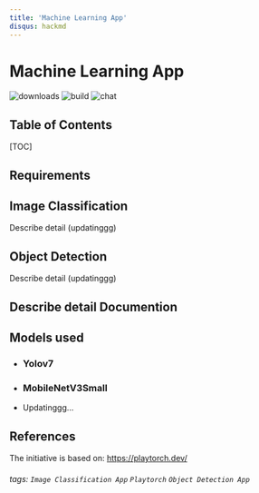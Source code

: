 ```yaml
---
title: 'Machine Learning App'
disqus: hackmd
---
```


Machine Learning App
===
![downloads](https://img.shields.io/github/downloads/atom/atom/total.svg)
![build](https://img.shields.io/appveyor/ci/:user/:repo.svg)
![chat](https://img.shields.io/discord/:serverId.svg)

## Table of Contents

[TOC]

Requirements
---

## Image Classification

Describe detail (updatinggg)

## Object Detection

Describe detail (updatinggg)

Describe detail
Documention
---

## Models used

* ### Yolov7
* ### MobileNetV3Small
* Updatinggg...

References
---

The initiative is based on: https://playtorch.dev/
###### tags: `Image Classification App` `Playtorch` `Object Detection App`
